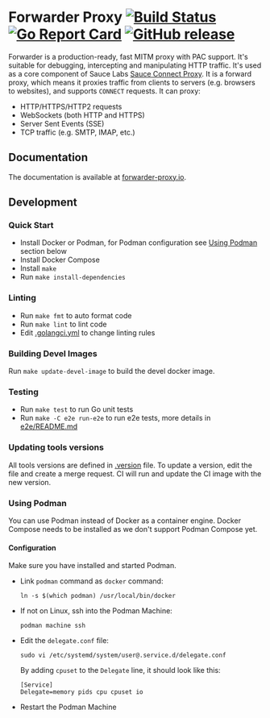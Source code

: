 # Forwarder Proxy [![Build Status](https://github.com/saucelabs/forwarder/actions/workflows/go.yml/badge.svg)](https://github.com/saucelabs/forwarder/actions/workflows/go.yml) [![Go Report Card](https://goreportcard.com/badge/github.com/saucelabs/forwarder)](https://goreportcard.com/report/github.com/saucelabs/forwarder) [![GitHub release](https://img.shields.io/github/release/saucelabs/forwarder.svg)](https://github.com/saucelabs/forwarder/releases)

Forwarder is a production-ready, fast MITM proxy with PAC support.
It's suitable for debugging, intercepting and manipulating HTTP traffic.
It's used as a core component of Sauce Labs [Sauce Connect Proxy](https://docs.saucelabs.com/secure-connections/sauce-connect/).
It is a forward proxy, which means it proxies traffic from clients to servers (e.g. browsers to websites), and supports `CONNECT` requests.
It can proxy:

* HTTP/HTTPS/HTTP2 requests
* WebSockets (both HTTP and HTTPS)
* Server Sent Events (SSE)
* TCP traffic (e.g. SMTP, IMAP, etc.)

## Documentation

The documentation is available at [forwarder-proxy.io](https://forwarder-proxy.io).

## Development

### Quick Start

- Install Docker or Podman, for Podman configuration see [Using Podman](#using-podman) section below
- Install Docker Compose
- Install `make`
- Run `make install-dependencies`

### Linting

- Run `make fmt` to auto format code
- Run `make lint` to lint code
- Edit [.golangci.yml](.golangci.yml) to change linting rules

### Building Devel Images

Run `make update-devel-image` to build the devel docker image.

### Testing

- Run `make test` to run Go unit tests
- Run `make -C e2e run-e2e` to run e2e tests, more details in [e2e/README.md](e2e/README.md)

### Updating tools versions

All tools versions are defined in [.version](.version) file.
To update a version, edit the file and create a merge request.
CI will run and update the CI image with the new version.

### Using Podman

You can use Podman instead of Docker as a container engine.
Docker Compose needs to be installed as we don't support Podman Compose yet.

#### Configuration

Make sure you have installed and started Podman.

- Link `podman` command as `docker` command:
  ```
  ln -s $(which podman) /usr/local/bin/docker
  ```
- If not on Linux, ssh into the Podman Machine:
  ```
  podman machine ssh
  ``` 
- Edit the `delegate.conf` file:
  ```
  sudo vi /etc/systemd/system/user@.service.d/delegate.conf 
  ```
  By adding `cpuset` to the `Delegate` line, it should look like this:
  ```
  [Service]
  Delegate=memory pids cpu cpuset io
  ```
- Restart the Podman Machine
